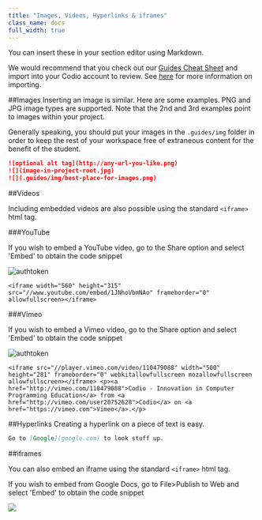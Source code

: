 ```yaml
---
title: "Images, Videos, Hyperlinks & iframes"
class_name: docs
full_width: true
---
```


You can insert these in your section editor using Markdown.

We would recommend that you check out our [Guides Cheat Sheet](https://bitbucket.org/codiocontent/guides-cheat-sheet) and import into your Codio account to review. See [here](/docs/dashboard/projects/creating/) for more information on importing.

##Images
Inserting an image is similar. Here are some examples. PNG and JPG image types are supported. Note that the 2nd and 3rd examples point to images within your project.

Generally speaking, you should put your images in the `.guides/img` folder in order to keep the rest of your workspace free of extraneous content for the benefit of the student.

```markdown
![optional alt tag](http://any-url-you-like.png)
![](image-in-project-root.jpg)
![](.guides/img/best-place-for-images.png)
```
##Videos

Including embedded videos are also possible using the standard `<iframe>` html tag.


###YouTube
  
If you wish to embed a YouTube video, go to the Share option and select 'Embed' to obtain the code snippet

<img alt="authtoken" src="/img/docs/guides/guides_youtube.png" class="simple"/>

  
```
<iframe width="560" height="315" src="//www.youtube.com/embed/1JNhoVbmNAo" frameborder="0" allowfullscreen></iframe>
```

###Vimeo
  
  If you wish to embed a Vimeo video, go to the Share option and select 'Embed' to obtain the code snippet

<img alt="authtoken" src="/img/docs/guides/guides_vimeo.png" class="simple"/>

```
<iframe src="//player.vimeo.com/video/110479088" width="500" height="281" frameborder="0" webkitallowfullscreen mozallowfullscreen allowfullscreen></iframe> <p><a href="http://vimeo.com/110479088">Codio - Innovation in Computer Programming Education</a> from <a href="http://vimeo.com/user20752628">Codio</a> on <a href="https://vimeo.com">Vimeo</a>.</p>
```
##Hyperlinks
Creating a hyperlink on a piece of text is easy.

```markdown
Go to [Google](google.com) to look stuff up.
```



##iframes

You can also embed an iframe using the standard `<iframe>` html tag.

If you wish to embed from Google Docs, go to File>Publish to Web and select 'Embed' to obtain the code snippet


![](/img/docs/guides/guides_publish.png)